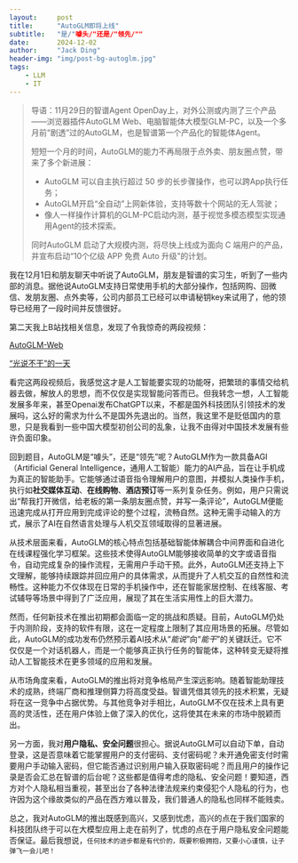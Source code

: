 ```yaml
---
layout:     post
title:      "AutoGLM即将上线"
subtitle:	"是/"噱头/"还是/"领先/""
date:       2024-12-02
author:     "Jack Ding"
header-img: "img/post-bg-autoglm.jpg"
tags:
    - LLM
	- IT
---
```


> 导语：11月29日的智谱Agent OpenDay上，对外公测或内测了三个产品——浏览器插件AutoGLM Web、电脑智能体大模型GLM-PC，以及一个多月前“剧透”过的AutoGLM，也是智谱第一个产品化的智能体Agent。
>
> 短短一个月的时间，AutoGLM的能力不再局限于点外卖、朋友圈点赞，带来了多个新进展：
>
> - AutoGLM 可以自主执行超过 50 步的长步骤操作，也可以跨App执行任务；
> - AutoGLM开启“全自动”上网新体验，支持等数十个网站的无人驾驶；
> - 像人一样操作计算机的GLM-PC启动内测，基于视觉多模态模型实现通用Agent的技术探索。
>
> 同时AutoGLM 启动了大规模内测，将尽快上线成为面向 C 端用户的产品，并宣布启动“10个亿级 APP 免费 Auto 升级”的计划。

我在12月1日和朋友聊天中听说了AutoGLM，朋友是智谱的实习生，听到了一些内部的消息。据他说AutoGLM支持日常使用手机的大部分操作，包括网购、回微信、发朋友圈、点外卖等，公司内部员工已经可以申请秘钥key来试用了，他的领导已经用了一段时间并反馈很好。

第二天我上B站找相关信息，发现了令我惊奇的两段视频：

[AutoGLM-Web](https://www.bilibili.com/video/BV158ykYbEsM/)

[“光说不干”的一天](https://www.bilibili.com/video/BV1ABzvYGENx/)

看完这两段视频后，我感觉这才是人工智能要实现的功能呀，把繁琐的事情交给机器去做，解放人的思想，而不仅仅是实现智能问答而已。但我转念一想，人工智能发展多年来，甚至Openai发布ChatGPT以来，不都是国外科技团队引领技术的发展吗，这么好的需求为什么不是国外先退出的。当然，我这里不是贬低国内的意思，只是我看到一些中国大模型初创公司的乱象，让我不由得对中国技术发展有些许负面印象。

回到题目，AutoGLM是“噱头”，还是“领先”呢？AutoGLM作为一款具备AGI（Artificial General Intelligence，通用人工智能）能力的AI产品，旨在让手机成为真正的智能助手。它能够通过语音指令理解用户的意图，并模拟人类操作手机，执行如**社交媒体互动**、**在线购物**、**酒店预订**等一系列复杂任务。例如，用户只需说出“帮我打开微信，给老板的第一条朋友圈点赞，并写一条评论”，AutoGLM便能迅速完成从打开应用到完成评论的整个过程，流畅自然。这种无需手动输入的方式，展示了AI在自然语言处理与人机交互领域取得的显著进展。

从技术层面来看，AutoGLM的核心特点包括基础智能体解耦合中间界面和自进化在线课程强化学习框架。这些技术使得AutoGLM能够接收简单的文字或语音指令，自动完成复杂的操作流程，无需用户手动干预。此外，AutoGLM还支持上下文理解，能够持续跟踪并回应用户的具体需求，从而提升了人机交互的自然性和流畅性。这种能力不仅体现在日常的手机操作中，还在智能家居控制、在线客服、考试辅导等场景中得到了广泛应用，展现了其在生活实用性上的巨大潜力。

然而，任何新技术在推出初期都会面临一定的挑战和质疑。目前，AutoGLM仍处于内测阶段，支持的软件有限，这在一定程度上限制了其应用场景的拓展。尽管如此，AutoGLM的成功发布仍然预示着AI技术从“*能说*”向“*能干*”的关键跃迁。它不仅仅是一个对话机器人，而是一个能够真正执行任务的智能体，这种转变无疑将推动人工智能技术在更多领域的应用和发展。

从市场角度来看，AutoGLM的推出将对竞争格局产生深远影响。随着智能助理技术的成熟，终端厂商和推理侧算力将高度受益。智谱凭借其领先的技术积累，无疑将在这一竞争中占据优势。与其他竞争对手相比，AutoGLM不仅在技术上具有更高的灵活性，还在用户体验上做了深入的优化，这将使其在未来的市场中脱颖而出。

另一方面，我对**用户隐私、安全问题**很担心。据说AutoGLM可以自动下单，自动登录，这是否意味着它能掌握用户的支付密码、支付密码呢？未开通免密支付时需要用户手动输入密码，但它能否通过识别用户输入获取密码呢？而且用户的操作记录是否会汇总在智谱的后台呢？这些都是值得考虑的隐私、安全问题！要知道，西方对个人隐私相当重视，甚至出台了各种法律法规来约束侵犯个人隐私的行为，也许因为这个缘故类似的产品在西方难以普及，我们普通人的隐私也同样不能贱卖。

总之，我对AutoGLM的推出既感到高兴，又感到忧虑，高兴的点在于我们国家的科技团队终于可以在大模型应用上走在前列了，忧虑的点在于用户隐私安全问题能否保证。最后我想说，`任何技术的进步都是有代价的，既要积极拥抱，又要小心谨慎，让子弹飞一会儿吧！`